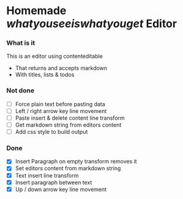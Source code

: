 # Homemade _whatyouseeiswhatyouget_ Editor

### What is it

This is an editor using contenteditable

-   That returns and accepts markdown
-   With titles, lists & todos

### Not done

-   [ ] Force plain text before pasting data
-   [ ] Left / right arrow key line movement
-   [ ] Paste insert & delete content line transform
-   [ ] Get markdown string from editors content
-   [ ] Add css style to build output

### Done

-   [x] Insert Paragraph on empty transform removes it
-   [x] Set editors content from markdown string
-   [x] Text insert line transform
-   [x] Insert paragraph between text
-   [x] Up / down arrow key line movement
